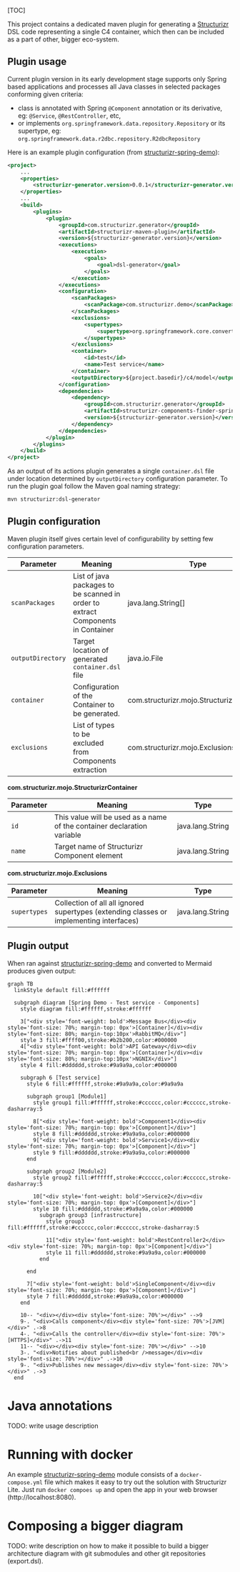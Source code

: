 [TOC]

This project contains a dedicated maven plugin for generating a [Structurizr](https://structurizr.com/) DSL code representing a single C4 container,
which then can be included as a part of other, bigger eco-system.

## Plugin usage
Current plugin version in its early development stage supports only Spring based applications and processes
all Java classes in selected packages conforming given criteria:

- class is annotated with Spring `@Component` annotation or its derivative, eg: `@Service`, `@RestController`, etc,
- or implements `org.springframework.data.repository.Repository` or its supertype, eg: `org.springframework.data.r2dbc.repository.R2dbcRepository`

Here is an example plugin configuration (from [structurizr-spring-demo](structurizr-spring-demo)):
```xml
<project>
    ...
    <properties>
        <structurizr-generator.version>0.0.1</structurizr-generator.version>
    </properties>
    ...
    <build>
        <plugins>
            <plugin>
                <groupId>com.structurizr.generator</groupId>
                <artifactId>structurizr-maven-plugin</artifactId>
                <version>${structurizr-generator.version}</version>
                <executions>
                    <execution>
                        <goals>
                            <goal>dsl-generator</goal>
                        </goals>
                    </execution>
                </executions>
                <configuration>
                    <scanPackages>
                        <scanPackage>com.structurizr.demo</scanPackage>
                    </scanPackages>
                    <exclusions>
                        <supertypes>
                            <supertype>org.springframework.core.convert.converter.Converter</supertype>
                        </supertypes>
                    </exclusions>
                    <container>
                        <id>test</id>
                        <name>Test service</name>
                    </container>
                    <outputDirectory>${project.basedir}/c4/model</outputDirectory>
                </configuration>
                <dependencies>
                    <dependency>
                        <groupId>com.structurizr.generator</groupId>
                        <artifactId>structurizr-components-finder-spring</artifactId>
                        <version>${structurizr-generator.version}</version>
                    </dependency>
                </dependencies>
            </plugin>
        </plugins>
    </build>
</project>
```
As an output of its actions plugin generates a single `container.dsl` file under location determined by
`outputDirectory` configuration parameter. To run the plugin goal follow the Maven goal naming strategy:
```bash
mvn structurizr:dsl-generator
```

## Plugin configuration
Maven plugin itself gives certain level of configurability by setting few configuration parameters.

| Parameter         | Meaning                                                                         | Type                                      |
|-------------------|---------------------------------------------------------------------------------|-------------------------------------------|
| `scanPackages`    | List of java packages to be scanned in order to extract Components in Container | java.lang.String[]                        |
| `outputDirectory` | Target location of generated `container.dsl` file                               | java.io.File                              |
| `container`       | Configuration of the Container to be generated.                                 | com.structurizr.mojo.StructurizrContainer |
| `exclusions`      | List of types to be excluded from Components extraction                         | com.structurizr.mojo.Exclusions           |

**com.structurizr.mojo.StructurizrContainer**

| Parameter | Meaning                                                                 | Type             |
|-----------|-------------------------------------------------------------------------|------------------|
| `id`      | This value will be used as a name of the container declaration variable | java.lang.String |
| `name`    | Target name of Structurizr Component element                            | java.lang.String |

**com.structurizr.mojo.Exclusions**

| Parameter    | Meaning                                                                                 | Type             |
|--------------|-----------------------------------------------------------------------------------------|------------------|
| `supertypes` | Collection of all all ignored supertypes (extending classes or implementing interfaces) | java.lang.String |

## Plugin output
When ran against [structurizr-spring-demo](structurizr-spring-demo) and converted to Mermaid produces given output:

```mermaid
graph TB
  linkStyle default fill:#ffffff

  subgraph diagram [Spring Demo - Test service - Components]
    style diagram fill:#ffffff,stroke:#ffffff

    3["<div style='font-weight: bold'>Message Bus</div><div style='font-size: 70%; margin-top: 0px'>[Container]</div><div style='font-size: 80%; margin-top:10px'>RabbitMQ</div>"]
    style 3 fill:#ffff00,stroke:#b2b200,color:#000000
    4["<div style='font-weight: bold'>API Gateway</div><div style='font-size: 70%; margin-top: 0px'>[Container]</div><div style='font-size: 80%; margin-top:10px'>NGNIX</div>"]
    style 4 fill:#dddddd,stroke:#9a9a9a,color:#000000

    subgraph 6 [Test service]
      style 6 fill:#ffffff,stroke:#9a9a9a,color:#9a9a9a

      subgraph group1 [Module1]
        style group1 fill:#ffffff,stroke:#cccccc,color:#cccccc,stroke-dasharray:5

        8["<div style='font-weight: bold'>Component1</div><div style='font-size: 70%; margin-top: 0px'>[Component]</div>"]
        style 8 fill:#dddddd,stroke:#9a9a9a,color:#000000
        9["<div style='font-weight: bold'>Service1</div><div style='font-size: 70%; margin-top: 0px'>[Component]</div>"]
        style 9 fill:#dddddd,stroke:#9a9a9a,color:#000000
      end

      subgraph group2 [Module2]
        style group2 fill:#ffffff,stroke:#cccccc,color:#cccccc,stroke-dasharray:5

        10["<div style='font-weight: bold'>Service2</div><div style='font-size: 70%; margin-top: 0px'>[Component]</div>"]
        style 10 fill:#dddddd,stroke:#9a9a9a,color:#000000
          subgraph group3 [infrastructure]
            style group3 fill:#ffffff,stroke:#cccccc,color:#cccccc,stroke-dasharray:5

            11["<div style='font-weight: bold'>RestController2</div><div style='font-size: 70%; margin-top: 0px'>[Component]</div>"]
            style 11 fill:#dddddd,stroke:#9a9a9a,color:#000000
          end

      end

      7["<div style='font-weight: bold'>SingleComponent</div><div style='font-size: 70%; margin-top: 0px'>[Component]</div>"]
      style 7 fill:#dddddd,stroke:#9a9a9a,color:#000000
    end

    10-- "<div></div><div style='font-size: 70%'></div>" -->9
    9-. "<div>Calls component</div><div style='font-size: 70%'>[JVM]</div>" .->8
    4-. "<div>Calls the controller</div><div style='font-size: 70%'>[HTTPS]</div>" .->11
    11-- "<div></div><div style='font-size: 70%'></div>" -->10
    3-. "<div>Notifies about published<br />message</div><div style='font-size: 70%'></div>" .->10
    9-. "<div>Publishes new message</div><div style='font-size: 70%'></div>" .->3
  end
```

# Java annotations
TODO: write usage description

# Running with docker
An example [structurizr-spring-demo](structurizr-spring-demo) module consists of a `docker-compose.yml` file
which makes it easy to try out the solution with Structurizr Lite. Just run `docker compoes up` and open
the app in your web browser (http://localhost:8080).

# Composing a bigger diagram
TODO: write description on how to make it possible to build a bigger architecture diagram with git submodules
and other git repositories (export.dsl).